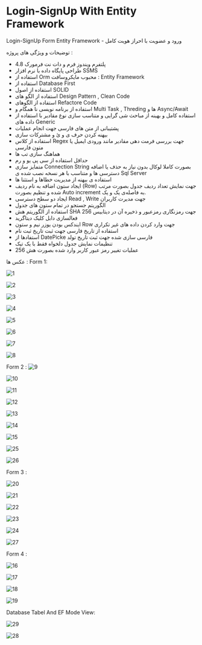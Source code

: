 # Login-SignUp With Entity Framework
  Login-SignUp Form Entity Framework - ورود و عضویت با احراز هویت کامل

توضیحات و ویژگی های پروژه :
- پلتفرم ویندوز فرم و دات نت فرمورک 4.8
- طراحی پایگاه داده با نرم افزار SSMS
- استفاده از Orm  محبوب مایکروسافت : Entity Framework
- استفاده از Database First
- استفاده از اصول SOLID
- استفاده از الگو های Design Pattern , Clean Code
- استفاده از الگوهای Refactore Code
- استفاده از برنامه نویسی نا همگام و Multi Task , Threding ها و Async/Await
- استفاده کامل و بهینه از مباحث شی گرایی و متناسب سازی نوع مقادیر با استفاده از داده های Generic
- پشتیبانی از متن های فارسی جهت انجام عملیات
- بیهنه کردن حرف ی و ئ و مشترکات سازی
- استفاده از کلاس Regex جهت بررسی فرمت دهی مقادیر مانند ورودی ایمیل یا متون فارسی 
- هماهنگ سازی تب ها
- حداقل استفاده از سی پی یو و رم
- متمایز سازی Connection String بصورت کاملا لوکال بدون نیاز به حذف یا اضافه دسترسی ها و متناسب با هر نسخه نصب شده ی Sql Server
- استفاده ی بیهنه از مدیریت خطاها و استثنا ها
- ایجاد ستون اضافه به نام ردیف (Row) جهت نمایش تعداد ردیف جدول بصورت مرتب شده و تنظیم بصورت Auto increment به فاصله‌ی یک و یک.
- ایجاد دو سطح دسترسی Read , Write جهت مدیرت کاربران
- الگوریتم جستجو در تمام ستون های جدول 
- استفاده از الگوریتم هش SHA 256 جهت رمزنگاری رمزعبور و ذخیره آن در دیتابیس
- فعالسازی دابل کلیک دیتاگرید
- ایندکس بودن یوزر نیم و ستون Row جهت وارد کردن داده های غیر تکراری
- استفاده از تاریخ فارسی جهت ثبت تاریخ ثبت نام
- استفادها از DatePicke فارسی سازی شده جهت ثبت تاریخ تولد
- تنظیمات نمایش جدول دلخواه فقط با یک تیک
- عملیات تغییر رمز عبور کاربر وارد شده بصورت هش 256

عکس ها :
Form 1:

![1](https://github.com/aliansari685/Login/assets/37542697/00ba0bcf-214e-45b7-b898-58bcc126ce7a)

![2](https://github.com/aliansari685/Login/assets/37542697/837f806b-9ffd-4967-b6df-3097d516b57e)

![3](https://github.com/aliansari685/Login/assets/37542697/f2db2cd5-e6a4-4736-b81e-c917ace12053)

![4](https://github.com/aliansari685/Login/assets/37542697/f5aa9fff-01a8-4824-b22e-429aeb6344cf)

![5](https://github.com/aliansari685/Login/assets/37542697/ed163045-1d9c-4971-9da1-83267cc54bee)

![6](https://github.com/aliansari685/Login/assets/37542697/9b4023c7-bc2a-46ed-a781-162807e83350)

![7](https://github.com/aliansari685/Login/assets/37542697/e065bec6-9fa1-40f5-a60e-10c994252857)

![8](https://github.com/aliansari685/Login/assets/37542697/e10eae7e-33b5-42c0-83cf-5c0e029f039b)

Form 2 : 
![9](https://github.com/aliansari685/Login/assets/37542697/612d48f9-279e-4225-bb2f-457a19dacb46)

![10](https://github.com/aliansari685/Login/assets/37542697/0c1c4bab-6d68-4c12-a786-92da560e40bb)

![11](https://github.com/aliansari685/Login/assets/37542697/d4b4c58a-4210-45df-a5e6-6c766b078043)

![12](https://github.com/aliansari685/Login/assets/37542697/08a8be9f-a2b9-4fe9-8caa-deaa84d76641)

![13](https://github.com/aliansari685/Login/assets/37542697/d31cd6a2-fb3d-4515-b749-b0c3f9937146)

![14](https://github.com/aliansari685/Login/assets/37542697/2d4c9fb4-3044-44a3-9f7a-49cdbaebc548)

![15](https://github.com/aliansari685/Login/assets/37542697/0ebac8a7-ba79-4b19-86b0-be792d792532)

![25](https://github.com/aliansari685/Login/assets/37542697/aeebcd3f-0e2c-436e-bffe-0cc2abd1a7eb)

![26](https://github.com/aliansari685/Login/assets/37542697/aa3da55d-fcab-4d23-8959-3171b63e4848)

Form 3 :

![20](https://github.com/aliansari685/Login/assets/37542697/7e6bbcea-b6a0-4c51-9c3f-a6df898a73c3)

![21](https://github.com/aliansari685/Login/assets/37542697/25286dc9-9b44-4d46-ae00-119f15f2d436)

![22](https://github.com/aliansari685/Login/assets/37542697/2715130f-20a2-40a1-a305-128664721799)

![23](https://github.com/aliansari685/Login/assets/37542697/08008590-4a6e-49b9-ab1e-8ad9c66e91c5)

![24](https://github.com/aliansari685/Login/assets/37542697/051f511e-3962-49a1-8d1e-5623c3d32751)


![27](https://github.com/aliansari685/Login/assets/37542697/d7339011-8b7e-48c8-abb8-1afc8543fffe)

Form 4 :

![16](https://github.com/aliansari685/Login/assets/37542697/b10dd6bd-1583-4f56-bb72-d8d6f9bdac46)

![17](https://github.com/aliansari685/Login/assets/37542697/e82ec8d7-5808-4cdf-a243-8974e1dd7721)

![18](https://github.com/aliansari685/Login/assets/37542697/a49dc7d6-f873-4fe7-bb4e-eafb232206f2)

![19](https://github.com/aliansari685/Login/assets/37542697/4953b7da-d142-4ff7-8ab0-033d2c2fdfa5)

Database Tabel And EF Mode View:

![29](https://github.com/aliansari685/Login/assets/37542697/c54b068c-265f-4bdc-837a-9740deac5c43)


![28](https://github.com/aliansari685/Login/assets/37542697/29159425-447c-479f-a3f7-4eaac8c82207)
